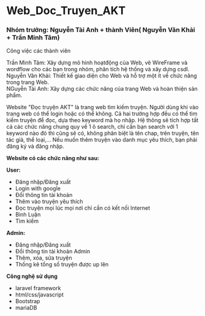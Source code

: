 # Web_Doc_Truyen_AKT

<h3>Nhóm trưởng: Nguyễn Tài Anh + thành Viên( Nguyễn Văn Khải + Trần Minh Tâm)</h3>
Công việc các thành viên

Trần Minh Tâm: Xây dựng mô hình hoạtđộng của Web, vẽ WireFrame và wordflow cho các bạn trong nhóm, phân tích hệ thống và xây dựng csdl.<br>
Nguyễn Văn Khải: Thiết kế giao diện cho Web và hỗ trợ một ít về chức năng trong trang Web.<br>
NGuyễn Tài Anh: Xây dựng các chức năng của trang Web và hoàn thiện sản phẩm.<br>

<p>Website "Đọc truyện AKT" là trang web tìm kiếm truyện. Người dùng khi vào trang web có thể login hoặc có thể không. Cả hai trường hợp đều có thể tìm kiếm truyện để đọc, dựa theo keyword mà họ nhập. Hệ thông sẽ tích hợp tất cả các chức năng chung quy về 1 ô search, chỉ cần bạn search với 1 keyword nào đó thì cũng sẽ có, không phân biệt là tên chap, trên truyện, tên tác giả, thể loại,... Nếu muốn thêm truyện vào danh mục yêu thích, bạn phải đăng ký và đăng nhập.</p>
<p style="font-weight:bold">Website có các chức năng như sau:</p>
<p style="font-weight:bold">User:</p><ul>
<li> Đăng nhập/Đăng xuất</li>
<li> Login with google</li>  
<li> Đổi thông tin tài khoản</li>
<li> Thêm vào truyện yêu thích</li>
<li> Đọc truyện mọi lúc mọi nơi chỉ cần có kết nối Internet</li>
<li> Bình Luận</li>
<li> Tìm kiếm </li>
</ul>
<p style="font-weight:bold">Admin:</p>
<ul>
<li> Đăng nhập/Đăng xuất</li>
<li> Đổi thông tin tài khoản Admin</li>
<li> Thêm, xóa, sửa truyện</li>
<li> Thống kê tổng số truyện được up lên</li>
</ul>

<p style="font-weight:bold">Công nghệ sử dụng</p>
<ul>
<li> laravel framework</li>
<li> html/css/javascript</li>
<li> Bootstrap</li>
<li> mariaDB</li>
</ul>



